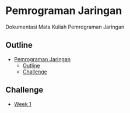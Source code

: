 # Pemrograman Jaringan

Dokumentasi Mata Kuliah Pemrograman Jaringan

## Outline
- [Pemrograman Jaringan](#pemrograman-jaringan)
  - [Outline](#outline)
  - [Challenge](#challenge)

## Challenge
- [Week 1](week-1)

